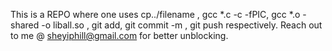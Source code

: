 
This is a REPO where one uses  cp../filename        , gcc *.c -c -fPIC,       gcc *.o -shared -o liball.so   , git add, git commit -m , git push   respectively. Reach out to me @ sheyiphill@gmail.com for better unblocking.
